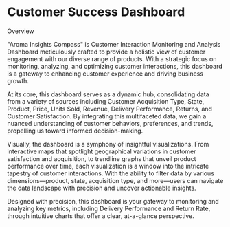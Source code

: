 # Customer Success Dashboard 
Overview

"Aroma Insights Compass" is Customer Interaction Monitoring and Analysis Dashboard meticulously crafted to provide a holistic view of customer engagement with our diverse range of products. With a strategic focus on monitoring, analyzing, and optimizing customer interactions, this dashboard is a gateway to enhancing customer experience and driving business growth.

At its core, this dashboard serves as a dynamic hub, consolidating data from a variety of sources including Customer Acquisition Type, State, Product, Price, Units Sold, Revenue, Delivery Performance, Returns, and Customer Satisfaction. By integrating this multifaceted data, we gain a nuanced understanding of customer behaviors, preferences, and trends, propelling us toward informed decision-making.

Visually, the dashboard is a symphony of insightful visualizations. From interactive maps that spotlight geographical variations in customer satisfaction and acquisition, to trendline graphs that unveil product performance over time, each visualization is a window into the intricate tapestry of customer interactions. With the ability to filter data by various dimensions—product, state, acquisition type, and more—users can navigate the data landscape with precision and uncover actionable insights.

 Designed with precision, this dashboard is your gateway to monitoring and analyzing key metrics, including Delivery Performance and Return Rate, through intuitive charts that offer a clear, at-a-glance perspective.
